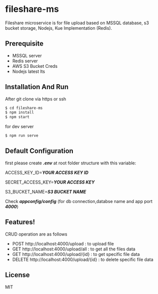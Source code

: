 # fileshare-ms
Fileshare microservice is for file upload based on MSSQL database, s3 bucket storage, Nodejs, Kue Implementation (Redis).

## Prerequisite
  - MSSQL server
  - Redis server
  - AWS S3 Bucket Creds
  - Nodejs latest lts

## Installation And Run
 
After git clone via https or ssh
```sh
$ cd fileshare-ms
$ npm install
$ npm start
```

for dev server
```sh
$ npm run serve
```

## Default Configuration
  
first please create ***.env*** at root folder structure with this variable:

ACCESS_KEY_ID=***YOUR ACCESS KEY ID***

SECRET_ACCESS_KEY=***YOUR ACCESS KEY***

S3_BUCKET_NAME=***S3 BUCKET NAME***
  
Check ***appconfig/config*** (for db connection,databse name and app port ***4000***)

## Features!
CRUD operation are as follows
  - POST http://localhost:4000/upload : to upload file
  - GET http://localhost:4000/upload/all : to get all the files data
  - GET http://localhost:4000/upload/{id} : to get specific file data
  - DELETE http://localhost:4000/upload/{id} : to delete specific file data

License
----
MIT

